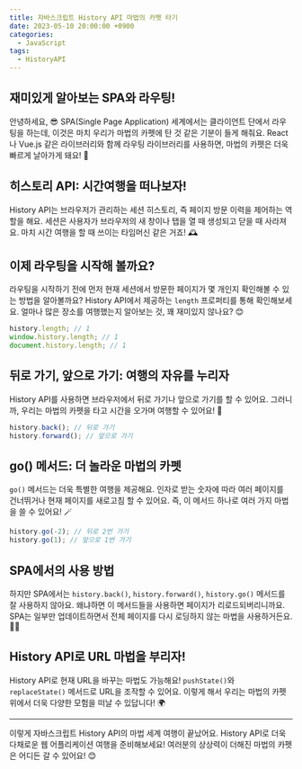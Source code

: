 ```yaml
---
title: 자바스크립트 History API 마법의 카펫 타기
date: 2023-05-10 20:00:00 +0900
categories:
  - JavaScript
tags:
  - HistoryAPI
---
```


## 재미있게 알아보는 SPA와 라우팅!

안녕하세요, 😎 SPA(Single Page Application) 세계에서는 클라이언트 단에서 라우팅을 하는데, 이것은 마치 우리가 마법의 카펫에 탄 것 같은 기분이 들게 해줘요. React나 Vue.js 같은 라이브러리와 함께 라우팅 라이브러리를 사용하면, 마법의 카펫은 더욱 빠르게 날아가게 돼요! 🚀

## 히스토리 API: 시간여행을 떠나보자!

History API는 브라우저가 관리하는 세션 히스토리, 즉 페이지 방문 이력을 제어하는 역할을 해요. 세션은 사용자가 브라우저의 새 창이나 탭을 열 때 생성되고 닫을 때 사라져요. 마치 시간 여행을 할 때 쓰이는 타임머신 같은 거죠! 🕰

## 이제 라우팅을 시작해 볼까요?

라우팅을 시작하기 전에 먼저 현재 세션에서 방문한 페이지가 몇 개인지 확인해볼 수 있는 방법을 알아볼까요? History API에서 제공하는 `length` 프로퍼티를 통해 확인해보세요. 얼마나 많은 장소를 여행했는지 알아보는 것, 꽤 재미있지 않나요? 😊

```javascript
history.length; // 1
window.history.length; // 1
document.history.length; // 1
```

## 뒤로 가기, 앞으로 가기: 여행의 자유를 누리자

History API를 사용하면 브라우저에서 뒤로 가기나 앞으로 가기를 할 수 있어요. 그러니까, 우리는 마법의 카펫을 타고 시간을 오가며 여행할 수 있어요! 🌈 

```javascript
history.back(); // 뒤로 가기
history.forward(); // 앞으로 가기
```

## go() 메서드: 더 놀라운 마법의 카펫

`go()` 메서드는 더욱 특별한 여행을 제공해요. 인자로 받는 숫자에 따라 여러 페이지를 건너뛰거나 현재 페이지를 새로고침 할 수 있어요. 즉, 이 메서드 하나로 여러 가지 마법을 쓸 수 있어요! 🪄

```javascript
history.go(-2); // 뒤로 2번 가기
history.go(1); // 앞으로 1번 가기
```

## SPA에서의 사용 방법

하지만 SPA에서는 `history.back()`, `history.forward()`, `history.go()` 메서드를 잘 사용하지 않아요. 왜냐하면 이 메서드들을 사용하면 페이지가 리로드되버리니까요. SPA는 일부만 업데이트하면서 전체 페이지를 다시 로딩하지 않는 마법을 사용하거든요. 🎩✨

## History API로 URL 마법을 부리자!

History API로 현재 URL을 바꾸는 마법도 가능해요! `pushState()`와 `replaceState()` 메서드로 URL을 조작할 수 있어요. 이렇게 해서 우리는 마법의 카펫 위에서 더욱 다양한 모험을 떠날 수 있답니다! 🌍

---

이렇게 자바스크립트 History API의 마법 세계 여행이 끝났어요. History API로 더욱 다채로운 웹 어플리케이션 여행을 준비해보세요! 여러분의 상상력이 더해진 마법의 카펫은 어디든 갈 수 있어요! 😊
